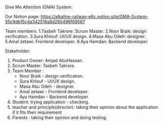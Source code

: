 Give Me Attention (GMA) System.

Our Notion page:
https://alkaline-railway-e6c.notion.site/GMA-System-55c9db15c4a342518a8d280496f69567

Team members:
1.Tasbeh Takrore: Scrum Master.
2.Noor Braik: design verification.
3.Sura Khlouf: UI/UX design.
4.Masa Abu Odeh: designer.
5.Amal zetawi: Frontend developer.
6.Aya Hamdan: Backend developer.


Stakeholder:
1. Product Owner: Amjad AbuHassan.
2. Scrum Master: Tasbeh Takrore.
3. Team Member :
    - Noor Braik - design verification.
    - Sura Khlouf - UI/UX design.
    - Masa Abu Odeh - designer.
    - Amal zetawi - Frontend developer.
    - Aya Hamdan - Backend developer
4. Student: trying application - checking.
5. teacher and principle(director): taking  their opinion about the application if it fits their requirement 
6. Parents :  taking their opinion  and  doing testing.


